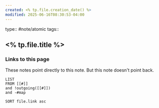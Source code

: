 ```yaml
---
created: <% tp.file.creation_date() %>
modified: 2025-06-16T08:30:53-04:00
---
```

type:: #note/atomic 
tags::

## <% tp.file.title %>



### Links to this page
These notes point directly to this note. But this note doesn't point back.
```dataview
LIST
FROM [[#]]
and !outgoing([[#]])
and -#map

SORT file.link asc
```
